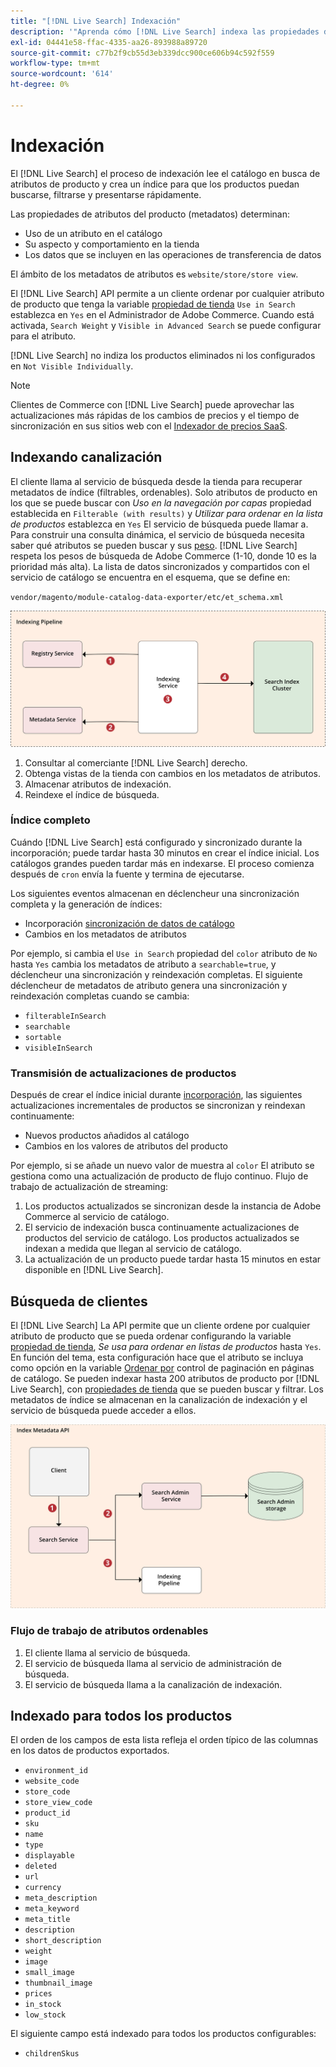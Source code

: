```yaml
---
title: "[!DNL Live Search] Indexación"
description: '"Aprenda cómo [!DNL Live Search] indexa las propiedades de atributos de producto".'
exl-id: 04441e58-ffac-4335-aa26-893988a89720
source-git-commit: c77b2f9cb55d3eb339dcc900ce606b94c592f559
workflow-type: tm+mt
source-wordcount: '614'
ht-degree: 0%

---
```


# Indexación

El [!DNL Live Search] el proceso de indexación lee el catálogo en busca de atributos de producto y crea un índice para que los productos puedan buscarse, filtrarse y presentarse rápidamente.

Las propiedades de atributos del producto (metadatos) determinan:

* Uso de un atributo en el catálogo
* Su aspecto y comportamiento en la tienda
* Los datos que se incluyen en las operaciones de transferencia de datos

El ámbito de los metadatos de atributos es `website/store/store view`.

El [!DNL Live Search] API permite a un cliente ordenar por cualquier atributo de producto que tenga la variable [propiedad de tienda](https://experienceleague.adobe.com/docs/commerce-admin/catalog/product-attributes/product-attributes.html) `Use in Search` establezca en `Yes` en el Administrador de Adobe Commerce. Cuando está activada, `Search Weight` y `Visible in Advanced Search` se puede configurar para el atributo.

[!DNL Live Search] no indiza los productos eliminados ni los configurados en `Not Visible Individually`.

>[!NOTE]
>
> Clientes de Commerce con [!DNL Live Search] puede aprovechar las actualizaciones más rápidas de los cambios de precios y el tiempo de sincronización en sus sitios web con el [Indexador de precios SaaS](../price-index/index.md).

## Indexando canalización

El cliente llama al servicio de búsqueda desde la tienda para recuperar metadatos de índice (filtrables, ordenables). Solo atributos de producto en los que se puede buscar con *Uso en la navegación por capas* propiedad establecida en `Filterable (with results)` y *Utilizar para ordenar en la lista de productos* establezca en `Yes` El servicio de búsqueda puede llamar a.
Para construir una consulta dinámica, el servicio de búsqueda necesita saber qué atributos se pueden buscar y sus [peso](https://experienceleague.adobe.com/docs/commerce-admin/catalog/catalog/search/search-results.html#weighted-search). [!DNL Live Search] respeta los pesos de búsqueda de Adobe Commerce (1-10, donde 10 es la prioridad más alta). La lista de datos sincronizados y compartidos con el servicio de catálogo se encuentra en el esquema, que se define en:

`vendor/magento/module-catalog-data-exporter/etc/et_schema.xml`

![[!DNL Live Search] indexando diagrama de búsqueda de cliente](assets/indexing-pipeline.svg)

1. Consultar al comerciante [!DNL Live Search] derecho.
1. Obtenga vistas de la tienda con cambios en los metadatos de atributos.
1. Almacenar atributos de indexación.
1. Reindexe el índice de búsqueda.

### Índice completo

Cuándo [!DNL Live Search] está configurado y sincronizado durante la incorporación; puede tardar hasta 30 minutos en crear el índice inicial. Los catálogos grandes pueden tardar más en indexarse. El proceso comienza después de `cron` envía la fuente y termina de ejecutarse.

Los siguientes eventos almacenan en déclencheur una sincronización completa y la generación de índices:

* Incorporación [sincronización de datos de catálogo](install.md#synchronize-catalog-data)
* Cambios en los metadatos de atributos

Por ejemplo, si cambia el `Use in Search` propiedad del `color` atributo de `No` hasta `Yes` cambia los metadatos de atributo a `searchable=true`, y déclencheur una sincronización y reindexación completas. El siguiente déclencheur de metadatos de atributo genera una sincronización y reindexación completas cuando se cambia:

* `filterableInSearch`
* `searchable`
* `sortable`
* `visibleInSearch`

### Transmisión de actualizaciones de productos

Después de crear el índice inicial durante [incorporación](install.md#synchronize-catalog-data), las siguientes actualizaciones incrementales de productos se sincronizan y reindexan continuamente:

* Nuevos productos añadidos al catálogo
* Cambios en los valores de atributos del producto

Por ejemplo, si se añade un nuevo valor de muestra al `color` El atributo se gestiona como una actualización de producto de flujo continuo.
Flujo de trabajo de actualización de streaming:

1. Los productos actualizados se sincronizan desde la instancia de Adobe Commerce al servicio de catálogo.
1. El servicio de indexación busca continuamente actualizaciones de productos del servicio de catálogo. Los productos actualizados se indexan a medida que llegan al servicio de catálogo.
1. La actualización de un producto puede tardar hasta 15 minutos en estar disponible en [!DNL Live Search].

## Búsqueda de clientes

El [!DNL Live Search] La API permite que un cliente ordene por cualquier atributo de producto que se pueda ordenar configurando la variable [propiedad de tienda](https://experienceleague.adobe.com/docs/commerce-admin/catalog/product-attributes/product-attributes.html), *Se usa para ordenar en listas de productos* hasta `Yes`. En función del tema, esta configuración hace que el atributo se incluya como opción en la variable [Ordenar por](https://experienceleague.adobe.com/docs/commerce-admin/catalog/catalog/navigation/navigation.html) control de paginación en páginas de catálogo. Se pueden indexar hasta 200 atributos de producto por [!DNL Live Search], con [propiedades de tienda](https://experienceleague.adobe.com/docs/commerce-admin/catalog/product-attributes/product-attributes.html) que se pueden buscar y filtrar.
Los metadatos de índice se almacenan en la canalización de indexación y el servicio de búsqueda puede acceder a ellos.

![[!DNL Live Search] diagrama API de metadatos de índice](assets/index-metadata-api.svg)

### Flujo de trabajo de atributos ordenables

1. El cliente llama al servicio de búsqueda.
1. El servicio de búsqueda llama al servicio de administración de búsqueda.
1. El servicio de búsqueda llama a la canalización de indexación.

## Indexado para todos los productos

El orden de los campos de esta lista refleja el orden típico de las columnas en los datos de productos exportados.

* `environment_id`
* `website_code`
* `store_code`
* `store_view_code`
* `product_id`
* `sku`
* `name`
* `type`
* `displayable`
* `deleted`
* `url`
* `currency`
* `meta_description`
* `meta_keyword`
* `meta_title`
* `description`
* `short_description`
* `weight`
* `image`
* `small_image`
* `thumbnail_image`
* `prices`
* `in_stock`
* `low_stock`

El siguiente campo está indexado para todos los productos configurables:

* `childrenSkus`
